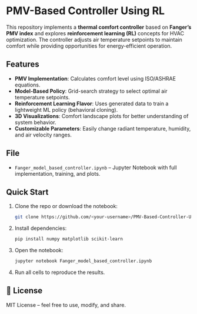 # PMV-Based Controller Using RL

This repository implements a **thermal comfort controller** based on **Fanger’s PMV index** and explores **reinforcement learning (RL)** concepts for HVAC optimization. The controller adjusts air temperature setpoints to maintain comfort while providing opportunities for energy-efficient operation.

## Features
- **PMV Implementation**: Calculates comfort level using ISO/ASHRAE equations.  
- **Model-Based Policy**: Grid-search strategy to select optimal air temperature setpoints.  
- **Reinforcement Learning Flavor**: Uses generated data to train a lightweight ML policy (behavioral cloning).  
- **3D Visualizations**: Comfort landscape plots for better understanding of system behavior.  
- **Customizable Parameters**: Easily change radiant temperature, humidity, and air velocity ranges.

## File
- `Fanger_model_based_controller.ipynb` – Jupyter Notebook with full implementation, training, and plots.

## Quick Start
1. Clone the repo or download the notebook:
   ```bash
   git clone https://github.com/<your-username>/PMV-Based-Controller-Using-RL.git
2. Install dependencies:
   ```bash
   pip install numpy matplotlib scikit-learn
3. Open the notebook:
   ```bash
   jupyter notebook Fanger_model_based_controller.ipynb
4. Run all cells to reproduce the results.

## 📜 License

MIT License – feel free to use, modify, and share.

